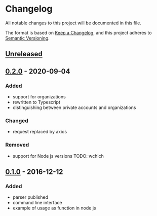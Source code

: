 # Changelog
All notable changes to this project will be documented in this file.

The format is based on [Keep a Changelog](https://keepachangelog.com/en/1.0.0/),
and this project adheres to [Semantic Versioning](https://semver.org/spec/v2.0.0.html).

## [Unreleased]


## [0.2.0] - 2020-09-04
### Added
- support for organizations
- rewritten to Typescript
- distinguishing between private accounts and organizations

### Changed
- request replaced by axios

### Removed
- support for Node js versions TODO: wchich

## [0.1.0] - 2016-12-12 
### Added
- parser published
- command line interface
- example of usage as function in node js

[Unreleased]: https://github.com/ilyapt/facebook-nologin-scraper/compare/v0.2...HEAD
[0.2.0]: https://github.com/ilyapt/facebook-nologin-scraper/compare/v0.1...v0.2
[0.1.0]: https://github.com/ilyapt/facebook-nologin-scraper/releases/tag/v0.1
